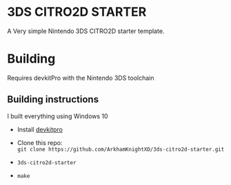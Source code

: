 # 3DS CITRO2D STARTER

A Very simple Nintendo 3DS CITRO2D starter template.

# Building

Requires devkitPro with the Nintendo 3DS toolchain

## Building instructions

I built everything using Windows 10

* Install [devkitpro](https://devkitpro.org/wiki/Getting_Started#Unix-like_platforms)

* Clone this repo:  
  `git clone https://github.com/ArkhamKnightXD/3ds-citro2d-starter.git`

* `3ds-citro2d-starter`
* `make`